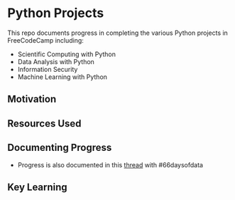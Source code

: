 # Python Projects

This repo documents progress in completing the various Python projects in FreeCodeCamp including:

- Scientific Computing with Python
- Data Analysis with Python
- Information Security
- Machine Learning with Python

## Motivation

## Resources Used

## Documenting Progress

- Progress is also documented in this [thread](https://twitter.com/paulapivat/status/1376208745332543493?s=20) with #66daysofdata

## Key Learning
